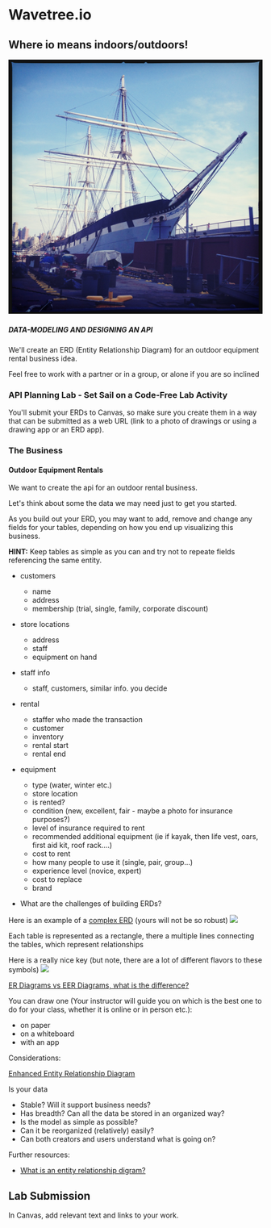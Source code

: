 # Wavetree.io

## Where io means indoors/outdoors!

![](./assets/untitled-18.jpeg)

##### DATA-MODELING AND DESIGNING AN API

We'll create an ERD (Entity Relationship Diagram) for an outdoor equipment rental business idea.

Feel free to work with a partner or in a group, or alone if you are so inclined

### API Planning Lab - Set Sail on a Code-Free Lab Activity

You'll submit your ERDs to Canvas, so make sure you create them in a way that can be submitted as a web URL (link to a photo of drawings or using a drawing app or an ERD app).

### The Business

#### Outdoor Equipment Rentals

We want to create the api for an outdoor rental business.

Let's think about some the data we may need just to get you started.

As you build out your ERD, you may want to add, remove and change any fields for your tables, depending on how you end up visualizing this business.

**HINT:** Keep tables as simple as you can and try not to repeate fields referencing the same entity.

- customers

  - name
  - address
  - membership (trial, single, family, corporate discount)

- store locations

  - address
  - staff
  - equipment on hand

- staff info

  - staff, customers, similar info. you decide

- rental

  - staffer who made the transaction
  - customer
  - inventory
  - rental start
  - rental end

- equipment

  - type (water, winter etc.)
  - store location
  - is rented?
  - condition (new, excellent, fair - maybe a photo for insurance purposes?)
  - level of insurance required to rent
  - recommended additional equipment (ie if kayak, then life vest, oars, first aid kit, roof rack....)
  - cost to rent
  - how many people to use it (single, pair, group...)
  - experience level (novice, expert)
  - cost to replace
  - brand

- What are the challenges of building ERDs?

Here is an example of a [complex ERD](https://www.researchgate.net/figure/EERD-of-Telemedicine-Web-Service_fig1_283635381) (yours will not be so robust)
![](https://www.researchgate.net/profile/Waheed_Iqbal/publication/283635381/figure/fig1/AS:294185682518019@1447150740787/EERD-of-Telemedicine-Web-Service.png)

Each table is represented as a rectangle, there a multiple lines connecting the tables, which represent relationships

Here is a really nice key (but note, there are a lot of different flavors to these symbols)
![](https://cacoo.com/wp-app/uploads/2018/05/ER-notation-1.png)

[ER Diagrams vs EER Diagrams, what is the difference?](https://cacoo.com/blog/er-diagrams-vs-eer-diagrams-whats-the-difference/)

You can draw one (Your instructor will guide you on which is the best one to do for your class, whether it is online or in person etc.):

- on paper
- on a whiteboard
- with an app

Considerations:

[Enhanced Entity Relationship Diagram](https://www.lucidchart.com/pages/enhanced-entity-relationship-diagram#discovery__top)

Is your data

- Stable? Will it support business needs?
- Has breadth? Can all the data be stored in an organized way?
- Is the model as simple as possible?
- Can it be reorganized (relatively) easily?
- Can both creators and users understand what is going on?

Further resources:

- [What is an entity relationship digram?](https://www.visual-paradigm.com/guide/data-modeling/what-is-entity-relationship-diagram/)

## Lab Submission

In Canvas, add relevant text and links to your work.
